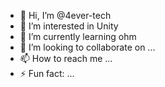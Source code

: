 - 👋 Hi, I’m @4ever-tech
- 👀 I’m interested in Unity
- 🌱 I’m currently learning ohm
- 💞️ I’m looking to collaborate on ...
- 📫 How to reach me ...
- ⚡ Fun fact: ...

<!---
4ever-tech/4ever-tech is a ✨ special ✨ repository because its `README.md` (this file) appears on your GitHub profile.
You can click the Preview link to take a look at your changes.
--->
